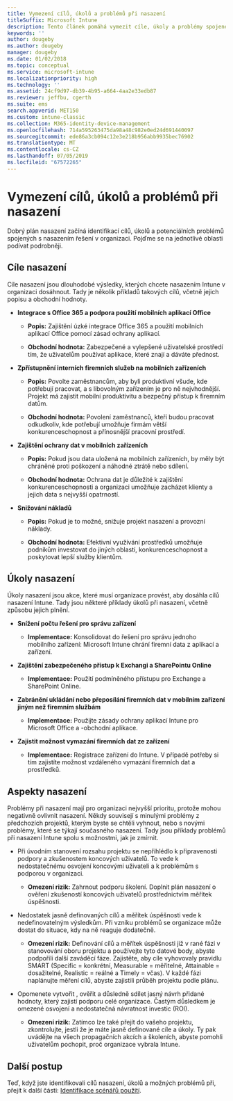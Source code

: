 ```yaml
---
title: Vymezení cílů, úkolů a problémů při nasazení
titleSuffix: Microsoft Intune
description: Tento článek pomáhá vymezit cíle, úkoly a problémy spojené s cloudovou implementací Microsoft Intune.
keywords: ''
author: dougeby
ms.author: dougeby
manager: dougeby
ms.date: 01/02/2018
ms.topic: conceptual
ms.service: microsoft-intune
ms.localizationpriority: high
ms.technology: ''
ms.assetid: 24cf9d97-db39-4b95-a664-4aa2e33edb87
ms.reviewer: jeffbu, cgerth
ms.suite: ems
search.appverid: MET150
ms.custom: intune-classic
ms.collection: M365-identity-device-management
ms.openlocfilehash: 714a595263475da98a48c982e0ed24d691440097
ms.sourcegitcommit: ede86a3cb094c12e3e218b956abb9935bec76902
ms.translationtype: MT
ms.contentlocale: cs-CZ
ms.lasthandoff: 07/05/2019
ms.locfileid: "67572265"
---
```

# <a name="determine-deployment-goals-objectives-and-challenges"></a>Vymezení cílů, úkolů a problémů při nasazení

Dobrý plán nasazení začíná identifikací cílů, úkolů a potenciálních problémů spojených s nasazením řešení v organizaci. Pojďme se na jednotlivé oblasti podívat podrobněji.

## <a name="deployment-goals"></a>Cíle nasazení

Cíle nasazení jsou dlouhodobé výsledky, kterých chcete nasazením Intune v organizaci dosáhnout. Tady je několik příkladů takových cílů, včetně jejich popisu a obchodní hodnoty.

- **Integrace s Office 365 a podpora použití mobilních aplikací Office**

    - **Popis:** Zajištění úzké integrace Office 365 a použití mobilních aplikací Office pomocí zásad ochrany aplikací.

    - **Obchodní hodnota:** Zabezpečené a vylepšené uživatelské prostředí tím, že uživatelům používat aplikace, které znají a dáváte přednost.

- **Zpřístupnění interních firemních služeb na mobilních zařízeních**

    - **Popis:** Povolte zaměstnancům, aby byli produktivní všude, kde potřebují pracovat, a s libovolným zařízením je pro ně nejvhodnější. Projekt má zajistit mobilní produktivitu a bezpečný přístup k firemním datům.

    - **Obchodní hodnota:** Povolení zaměstnanců, kteří budou pracovat odkudkoliv, kde potřebují umožňuje firmám větší konkurenceschopnost a přínosnější pracovní prostředí.

- **Zajištění ochrany dat v mobilních zařízeních**

    - **Popis:** Pokud jsou data uložená na mobilních zařízeních, by měly být chráněné proti poškození a náhodné ztrátě nebo sdílení.

    - **Obchodní hodnota:** Ochrana dat je důležité k zajištění konkurenceschopnosti a organizaci umožňuje zacházet klienty a jejich data s nejvyšší opatrností.

- **Snižování nákladů**

    - **Popis:** Pokud je to možné, snižuje projekt nasazení a provozní náklady.

    - **Obchodní hodnota:** Efektivní využívání prostředků umožňuje podnikům investovat do jiných oblastí, konkurenceschopnost a poskytovat lepší služby klientům.

## <a name="deployment-objectives"></a>Úkoly nasazení

Úkoly nasazení jsou akce, které musí organizace provést, aby dosáhla cílů nasazení Intune. Tady jsou některé příklady úkolů při nasazení, včetně způsobu jejich plnění.

- **Snížení počtu řešení pro správu zařízení**

    - **Implementace:** Konsolidovat do řešení pro správu jednoho mobilního zařízení: Microsoft Intune chrání firemní data z aplikací a zařízení.

- **Zajištění zabezpečeného přístup k Exchangi a SharePointu Online**

    - **Implementace:** Použití podmíněného přístupu pro Exchange a SharePoint Online.

- **Zabránění ukládání nebo přeposílání firemních dat v mobilním zařízení jiným než firemním službám**

    - **Implementace:** Použijte zásady ochrany aplikací Intune pro Microsoft Office a -obchodní aplikace.

- **Zajistit možnost vymazání firemních dat ze zařízení**

    - **Implementace:** Registrace zařízení do Intune. V případě potřeby si tím zajistíte možnost vzdáleného vymazání firemních dat a prostředků.

## <a name="deployment-challenges"></a>Aspekty nasazení

Problémy při nasazení mají pro organizaci nejvyšší prioritu, protože mohou negativně ovlivnit nasazení. Někdy souvisejí s minulými problémy z předchozích projektů, kterým byste se chtěli vyhnout, nebo s novými problémy, které se týkají současného nasazení. Tady jsou příklady problémů při nasazení Intune spolu s možnostmi, jak je zmírnit.

- Při úvodním stanovení rozsahu projektu se nepřihlédlo k připravenosti podpory a zkušenostem koncových uživatelů. To vede k nedostatečnému osvojení koncovými uživateli a k problémům s podporou v organizaci.

    - **Omezení rizik:** Zahrnout podporu školení. Doplnit plán nasazení o ověření zkušeností koncových uživatelů prostřednictvím měřítek úspěšnosti.

- Nedostatek jasně definovaných cílů a měřítek úspěšnosti vede k nedefinovatelným výsledkům. Při vzniku problémů se organizace může dostat do situace, kdy na ně reaguje dodatečně.

    - **Omezení rizik:** Definování cílů a měřítek úspěšnosti již v rané fázi v stanovování oboru projektu a používejte tyto datové body, abyste podpořili další zaváděcí fáze. Zajistěte, aby cíle vyhovovaly pravidlu SMART (Specific = konkrétní, Measurable = měřitelné, Attainable = dosažitelné, Realistic = reálné a Timely = včas). V každé fázi naplánujte měření cílů, abyste zajistili průběh projektu podle plánu.

- Opomenete vytvořit , ověřit a důsledně sdílet jasný návrh přidané hodnoty, který zajistí podporu celé organizace. Častým důsledkem je omezené osvojení a nedostatečná návratnost investic (ROI).

    - **Omezení rizik:** Zatímco lze také přejít do vašeho projektu, zkontrolujte, jestli že je máte jasně definované cíle a úkoly. Ty pak uvádějte na všech propagačních akcích a školeních, abyste pomohli uživatelům pochopit, proč organizace vybrala Intune.

## <a name="next-steps"></a>Další postup

Teď, když jste identifikovali cílů nasazení, úkolů a možných problémů při, přejít k další části: [Identifikace scénářů použití](planning-guide-scenarios.md).
